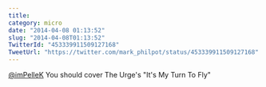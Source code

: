 ```yaml
---
title: 
category: micro
date: "2014-04-08 01:13:52"
slug: "2014-04-08T01:13:52"
TwitterId: "453339911509127168"
TweetUrl: "https://twitter.com/mark_philpot/status/453339911509127168"
---
```


[@imPelleK](https://twitter.com/imPelleK) You should cover The Urge's "It's My
Turn To Fly"
